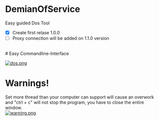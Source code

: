 # DemianOfService
Easy guided Dos Tool
<br/>
- [x] Create first relase 1.0.0
- [ ] Proxy connection will be added on 1.1.0 version
<br/>
# Easy Commandline-Interface
<br/>

[![dos.png](https://i.postimg.cc/Qxg3dY4C/dos.png)](https://postimg.cc/YhSVXRwB)

# Warnings!
Set more thread than your computer can support will cause an overwork and "ctrl + c" will not stop the program, you have to close the entire window.
<br/>
[![warning.png](https://i.postimg.cc/BbzG1tLC/warning.png)](https://postimg.cc/ctfzpxcK)
